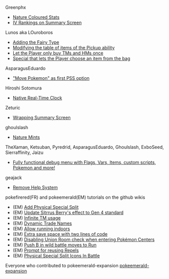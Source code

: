 Greenphx
* [Nature Coloured Stats](https://www.pokecommunity.com/showpost.php?p=10529826)
* [IV Rankings on Summary Screen](https://www.pokecommunity.com/showpost.php?p=10529804)

Lunos aka LOuroboros
* [Adding the Fairy Type](https://www.pokecommunity.com/showpost.php?p=10325868)
* [Modifying the table of items of the Pickup ability](https://www.pokecommunity.com/showpost.php?p=9987541&postcount=11)
* [Let the Player only buy TMs and HMs once](https://www.pokecommunity.com/showpost.php?p=10182590&postcount=117)
* [Special that lets the Player choose an item from the bag](https://www.pokecommunity.com/showpost.php?p=10463639)

AsparagusEduardo
* ["Move Pokemon" as first PSS option](https://www.pokecommunity.com/showpost.php?p=10065761)

Hiroshi Sotomura
* [Native Real-Time Clock](https://www.pokecommunity.com/showpost.php?p=10391167)

Zeturic
* [Wrapping Summary Screen](https://www.pokecommunity.com/showpost.php?p=10060875&postcount=27)

ghoulslash
* [Nature Mints](https://www.pokecommunity.com/showpost.php?p=10245635&postcount=191)

TheXaman, Ketsuban, Pyredrid, AsparagusEduardo, Ghoulslash, ExboSeed, Sierraffinity, Jaizu
* [Fully functional debug menu with Flags, Vars, Items, custom scripts, Pokemon and more!](https://www.pokecommunity.com/showpost.php?p=10220970&postcount=175)

geajack
* [Remove Help System](https://github.com/geajack/pokefirered/tree/remove-help-system)

pokefirered(FR) and pokeemerald(EM) tutorials on the github wikis
* (EM) [Add Physical Special Split](https://github.com/pret/pokeemerald/wiki/add-physical-special-split)
* (EM) [Update Sitrrus Berry's effect to Gen 4 standard](https://github.com/pret/pokeemerald/wiki/Update-Sitrus-Berry's-effect-to-Gen-4-standard)
* (EM) [Infinite TM usage](https://github.com/pret/pokeemerald/wiki/Infinite-TM-usage)
* (EM) [Dynamic Trade Names](https://github.com/pret/pokeemerald/wiki/Dynamic-Trade-Names)
* (EM) [Allow running indoors](https://github.com/pret/pokeemerald/wiki/Allow-running-indoors)
* (EM) [Extra save space with two lines of code](https://github.com/pret/pokeemerald/wiki/Extra-save-space-with-two-lines-of-code)
* (EM) [Disabling Union Room check when entering Pokémon Centers](https://github.com/pret/pokeemerald/wiki/Disabling-Union-Room-check-when-entering-Pok%C3%A9mon-Centers)
* (EM) [Push B in wild battle moves to Run](https://github.com/pret/pokeemerald/wiki/Push-B-in-wild-battle-moves-to-Run)
* (EM) [Prompt for reusing Repels](https://github.com/pret/pokeemerald/wiki/Prompt-for-reusing-Repels)
* (EM) [Physical Special Split Icons In Battle](https://github.com/Jaizu/pokeemerald-public/commit/7eafd6e150ddfc91b2ea2cb52a18b5141a61d46e)

Everyone who contributed to pokeemerald-expansion
[pokeemerald-expansion](https://github.com/rh-hideout/pokeemerald-expansion)
